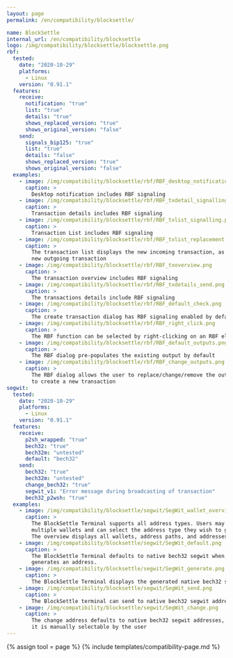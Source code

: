 ```yaml
---
layout: page
permalink: /en/compatibility/blocksettle/

name: BlockSettle
internal_url: /en/compatibility/blocksettle
logo: /img/compatibility/blocksettle/blocksettle.png
rbf:
  tested:
    date: "2020-10-29"
    platforms:
      - Linux
    version: "0.91.1"
  features:
    receive:
      notification: "true"
      list: "true"
      details: "true"
      shows_replaced_version: "true"
      shows_original_version: "false"
    send:
      signals_bip125: "true"
      list: "true"
      details: "false"
      shows_replaced_version: "true"
      shows_original_version: "false"
  examples:
    - image: /img/compatibility/blocksettle/rbf/RBF_desktop_notification.png
      caption: >
        Desktop notification includes RBF signaling
    - image: /img/compatibility/blocksettle/rbf/RBF_txdetail_signalling.png
      caption: >
        Transaction details includes RBF signaling
    - image: /img/compatibility/blocksettle/rbf/RBF_txlist_signalling.png
      caption: >
        Transaction List includes RBF signaling
    - image: /img/compatibility/blocksettle/rbf/RBF_txlist_replacement.png
      caption: >
        The transaction list displays the new incoming transaction, as well as the
        new outgoing transaction
    - image: /img/compatibility/blocksettle/rbf/RBF_txoverview.png
      caption: >
        The transaction overview includes RBF signaling
    - image: /img/compatibility/blocksettle/rbf/RBF_txdetails_send.png
      caption: >
        The transactions details include RBF signaling
    - image: /img/compatibility/blocksettle/rbf/RBF_default_check.png
      caption: >
        The create transaction dialog has RBF signaling enabled by default
    - image: /img/compatibility/blocksettle/rbf/RBF_right_click.png
      caption: >
        The RBF function can be selected by right-clicking on an RBF eligible transaction
    - image: /img/compatibility/blocksettle/rbf/RBF_default_outputs.png
      caption: >
        The RBF dialog pre-populates the existing output by default
    - image: /img/compatibility/blocksettle/rbf/RBF_change_outputs.png
      caption: >
        The RBF dialog allows the user to replace/change/remove the output(s)
        to create a new transaction
segwit:
  tested:
    date: "2020-10-29"
    platforms:
      - Linux
    version: "0.91.1"
  features:
    receive:
      p2sh_wrapped: "true"
      bech32: "true"
      bech32m: "untested"
      default: "bech32"
    send:
      bech32: "true"
      bech32m: "untested"
      change_bech32: "true"
      segwit_v1: "Error message during broadcasting of transaction"
      bech32_p2wsh: "true"
  examples:
    - image: /img/compatibility/blocksettle/segwit/SegWit_wallet_overview.png
      caption: >
        The BlockSettle Terminal supports all address types. Users may hold/view/operate
        multiple wallets and can select the address type they wish to generate.
        The overview displays all wallets, address paths, and addresses.
    - image: /img/compatibility/blocksettle/segwit/SegWit_default.png
      caption: >
        The BlockSettle Terminal defaults to native bech32 segwit when the user
        generates an address.
    - image: /img/compatibility/blocksettle/segwit/SegWit_generate.png
      caption: >
        The BlockSettle Terminal displays the generated native bech32 segwit address
    - image: /img/compatibility/blocksettle/segwit/SegWit_send.png
      caption: >
        The BlockSettle terminal can send to native bech32 segwit addresses
    - image: /img/compatibility/blocksettle/segwit/SegWit_change.png
      caption: >
        The change address defaults to native bech32 segwit addresses, however,
        it is manually selectable by the user
---
```

<!-- BlockSettle -->

{% assign tool = page %}
{% include templates/compatibility-page.md %}
